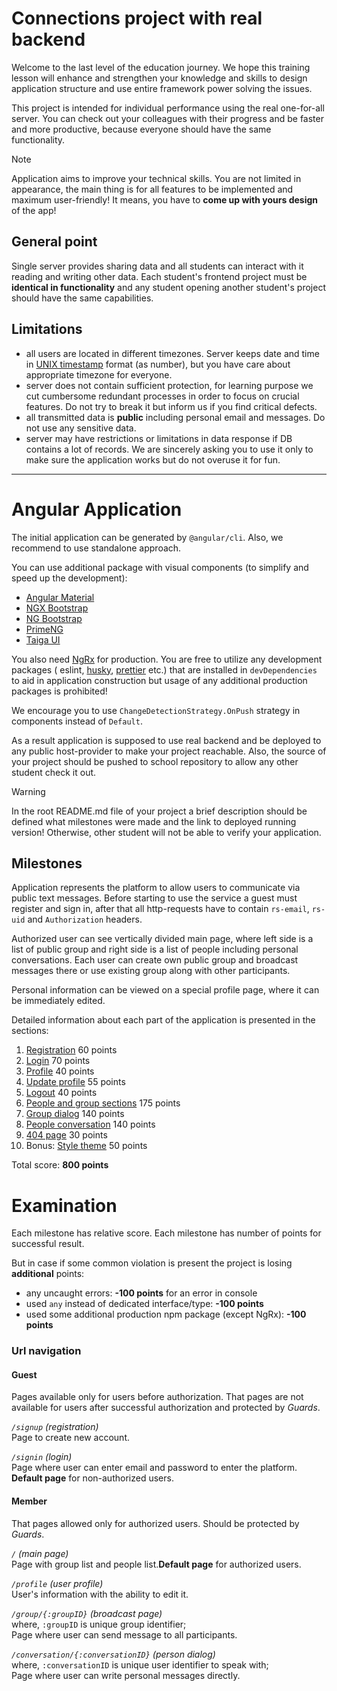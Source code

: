 # Connections project with real backend

Welcome to the last level of the education journey. We hope this training lesson will enhance and
strengthen your knowledge and skills to design application structure and use entire framework power
solving the issues.

This project is intended for individual performance using the real one-for-all server. You can check
out your colleagues with their progress and be faster and more productive, because everyone should
have the same functionality.

> [!NOTE]
> Application aims to improve your technical skills. You are not limited in appearance, the main
> thing is for all features to be implemented and maximum user-friendly! It means, you have to
> **come up with yours design** of the app!

## General point

Single server provides sharing data and all students can interact with it reading and writing other
data. Each student's frontend project must be **identical in functionality** and any student opening
another student's project should have the same capabilities.

## Limitations

- all users are located in different timezones. Server keeps date and time
  in [UNIX timestamp](https://www.unixtimestamp.com/) format (as number), but you have care about
  appropriate timezone for everyone.
- server does not contain sufficient protection, for learning purpose we cut cumbersome redundant
  processes in order to focus on crucial features. Do not try to break it but inform us if you find
  critical defects.
- all transmitted data is **public** including personal email and messages. Do not use any sensitive
  data.
- server may have restrictions or limitations in data response if DB contains a lot of records. We
  are sincerely asking you to use it only to make sure the application works but do not overuse it
  for fun.

---

# Angular Application

The initial application can be generated by `@angular/cli`. Also, we recommend to use standalone
approach.

You can use additional package with visual components (to simplify and speed up the development):

- [Angular Material](https://material.angular.io/)
- [NGX Bootstrap](https://valor-software.com/ngx-bootstrap/#/documentation)
- [NG Bootstrap](https://ng-bootstrap.github.io/#/home)
- [PrimeNG](https://primeng.org/installation)
- [Taiga UI](https://taiga-ui.dev/getting-started)

You also need [NgRx](https://ngrx.io/guide/store) for production. You are free to utilize any
development packages (
eslint, [husky](https://typicode.github.io/husky/), [prettier](https://prettier.io/docs/en/) etc.)
that are installed in `devDependencies` to aid in application construction but usage of any
additional production packages is prohibited!

We encourage you to use `ChangeDetectionStrategy.OnPush` strategy in components instead
of `Default`.

As a result application is supposed to use real backend and be deployed to any public host-provider
to make your project reachable. Also, the source of your project should be pushed to school
repository to allow any other student check it out.

> [!Warning]
> In the root README.md file of your project a brief description should be defined what
> milestones were made and the link to deployed running version! Otherwise, other student will not be
> able to verify your application.

## Milestones

Application represents the platform to allow users to communicate via public text messages. Before
starting to use the service a guest must register and sign in, after that all http-requests have to
contain `rs-email`, `rs-uid` and `Authorization` headers.

Authorized user can see vertically divided main page, where left side is a list of public group and
right side is a list of people including personal conversations. Each user can create own public
group and broadcast messages there or use existing group along with other participants.

Personal information can be viewed on a special profile page, where it can be immediately edited.

Detailed information about each part of the application is presented in the sections:

1. [Registration](./milestone_1.registration.md) 60 points
2. [Login](./milestone_2.login.md) 70 points
3. [Profile](./milestone_3.profile.md) 40 points
4. [Update profile](./milestone_4.profile_update.md) 55 points
5. [Logout](./milestone_5.logout.md) 40 points
6. [People and group sections](./milestone_6.people_groups.md) 175 points
7. [Group dialog](./milestone_7.group_dialog.md) 140 points
8. [People conversation](./milestone_8.conversation.md) 140 points
9. [404 page](./milestone_9.404_page.md) 30 points
10. Bonus: [Style theme](./milestone_10.theme.md) 50 points

Total score: **800 points**

# Examination

Each milestone has relative score. Each milestone has number of points for successful result.

But in case if some common violation is present the project is losing **additional** points:

- any uncaught errors: **-100 points** for an error in console
- used `any` instead of dedicated interface/type: **-100 points**
- used some additional production npm package (except NgRx): **-100 points**

### Url navigation

#### Guest

Pages available only for users before authorization. That pages are not available for users after
successful authorization and protected by _Guards_.

_`/signup` (registration)_  
Page to create new account.

_`/signin` (login)_  
Page where user can enter email and password to enter the platform. **Default page** for
non-authorized users.

#### Member

That pages allowed only for authorized users. Should be protected by _Guards_.

_`/` (main page)_  
Page with group list and people list.**Default page** for authorized users.

_`/profile` (user profile)_  
User's information with the ability to edit it.

_`/group/{:groupID}` (broadcast page)_  
where, `:groupID` is unique group identifier;  
Page where user can send message to all participants.

_`/conversation/{:conversationID}` (person dialog)_  
where, `:conversationID` is unique user identifier to speak with;  
Page where user can write personal messages directly.
